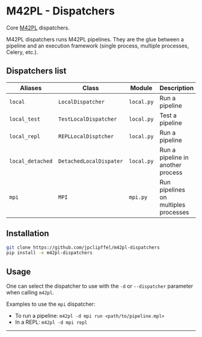 # M42PL - Dispatchers

Core [M42PL] dispatchers.

M42PL dispatchers runs M42PL pipelines. They are the glue between a pipeline
and an execution framework (single process, multiple processes, Celery, etc.).

## Dispatchers list

| Aliases          | Class                   | Module     | Description                          |
|------------------|-------------------------|------------|--------------------------------------|
| `local`          | `LocalDispatcher`       | `local.py` | Run a pipeline                       |
| `local_test`     | `TestLocalDispatcher`   | `local.py` | Test a pipeline                      |
| `local_repl`     | `REPLLocalDisptcher`    | `local.py` | Run a pipeline                       |
| `local_detached` | `DetachedLocalDispater` | `local.py` | Run a pipeline in another process    |
| `mpi`            | `MPI`                   | `mpi.py`   | Run pipelines on multiples processes |

## Installation

```Bash
git clone https://github.com/jpclipffel/m42pl-dispatchers
pip install -e m42pl-dispatchers
```

## Usage

One can select the dispatcher to use with the `-d` or `--dispatcher` parameter
when calling `m42pl`.

Examples to use the `mpi` dispatcher:

* To run a pipeline: `m42pl -d mpi run <path/to/pipeline.mpl>`
* In a REPL: `m42pl -d mpi repl`

---

[M42PL]: https://github.com/jpclipffel/m42pl-core
